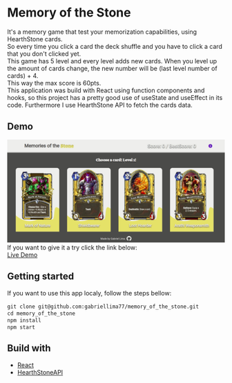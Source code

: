 # Memory of the Stone
It's a memory game that test your memorization capabilities, using HearthStone cards.<br/>
So every time you click a card the deck shuffle and you have to click a card that you don't clicked yet.<br />
This game has 5 level and every level adds new cards. When you level up the amount of cards change, the new number will be (last level number of cards) + 4.<br />
This way the max score is 60pts.<br />
This application was build with React using function components and hooks, so this project has a pretty good use of useState and useEffect in its code.
Furthermore I use HearthStone API to fetch the cards data.

## Demo
![Memory of the Stone Demo](demo.gif) <br />
If you want to give it a try click the link below: <br />
[Live Demo](https://gabriellima77.github.io/memory_of_the_stone/)

## Getting started
If you want to use this app localy, follow the steps bellow:<br />
```
git clone git@github.com:gabriellima77/memory_of_the_stone.git
cd memory_of_the_stone
npm install
npm start
```

## Build with
- [React](https://reactjs.org/)
- [HearthStoneAPI](https://hearthstoneapi.com/)
